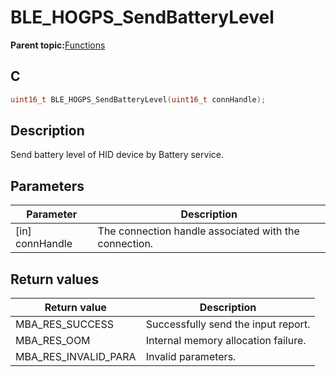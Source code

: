 # BLE\_HOGPS\_SendBatteryLevel

**Parent topic:**[Functions](GUID-9E702AA1-2983-4EA5-8BAD-D1D63600D31F.md)

## C

```c
uint16_t BLE_HOGPS_SendBatteryLevel(uint16_t connHandle);
```

## Description

Send battery level of HID device by Battery service.

## Parameters

|Parameter|Description|
|---------|-----------|
|\[in\] connHandle|The connection handle associated with the connection.|

## Return values

|Return value|Description|
|------------|-----------|
|MBA\_RES\_SUCCESS|Successfully send the input report.|
|MBA\_RES\_OOM|Internal memory allocation failure.|
|MBA\_RES\_INVALID\_PARA|Invalid parameters.|


